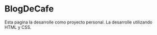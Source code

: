 # BlogDeCafe
Esta pagina la desarrolle como proyecto personal. La desarrolle utilizando HTML y CSS.
